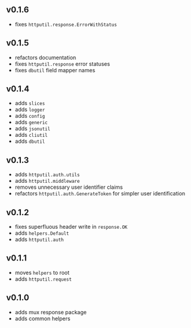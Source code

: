 ## v0.1.6

- fixes `httputil.response.ErrorWithStatus`

## v0.1.5

- refactors documentation
- fixes `httputil.response` error statuses
- fixes `dbutil` field mapper names

## v0.1.4

- adds `slices`
- adds `logger`
- adds `config`
- adds `generic`
- adds `jsonutil`
- adds `cliutil`
- adds `dbutil`

## v0.1.3

- adds `httputil.auth.utils`
- adds `httputil.middleware`
- removes unnecessary user identifier claims
- refactors `httputil.auth.GenerateToken` for simpler user identification

## v0.1.2

- fixes superfluous header write in `response.OK`
- adds `helpers.Default`
- adds `httputil.auth`

## v0.1.1

- moves `helpers` to root
- adds `httputil.request`

## v0.1.0

- adds mux response package
- adds common helpers
